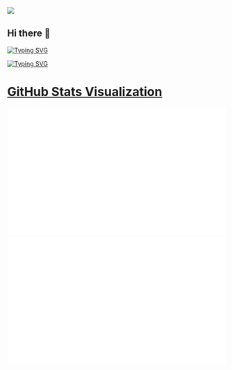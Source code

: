 ![](https://komarev.com/ghpvc/?username=Dineshkumar189&label=profile+views&style=plastic)

## Hi there 👋
<a href="https://git.io/typing-svg" rel="nofollow">
    <img src="https://readme-typing-svg.herokuapp.com?color=%2336BCF7&lines=This+is+Dinesh+Kumar&t=1234567890" 
         alt="Typing SVG" 
         data-canonical-src="https://readme-typing-svg.herokuapp.com?color=%2336BCF7&lines=This+is+Dinesh+Kumar&t=1234567890" 
         style="max-width: 100%;"></a>
         
[![Typing SVG](https://readme-typing-svg.demolab.com/?color=%2336BCF7&lines=This+is+Dinesh+Kumar&t=1234567890)](https://git.io/typing-svg)

         
<!-- <a href="https://linktr.ee/pushpakumar02/"><img align="centre" alt="Dineshkumar189's LinkTree" width="22px" src="https://camo.githubusercontent.com/d10555526957c06d6ed65a631a89a6cccb4b4593936fef7bc4eeaced810df02d/68747470733a2f2f6170692e626c6f672e70726f64756374696f6e2e6c696e6b74722e65652f77702d636f6e74656e742f75706c6f6164732f323032322f30362f4176617461722d53796d626f6c2d43616e6f70792e706e67" data-canonical-src="https://api.blog.production.linktr.ee/wp-content/uploads/2022/06/Avatar-Symbol-Canopy.png" style="max-width: 100%;"></a>
-->
# [GitHub Stats Visualization](https://github.com/jstrieb/github-stats)

<a href="https://github.com/jstrieb/github-stats">
<img src="https://github.com/Dineshkumar189/Dineshkumar189/blob/master/generated/overview.svg#gh-dark-mode-only"/>
<img src="https://github.com/Dineshkumar189/Dineshkumar189/blob/master/generated/languages.svg#gh-dark-mode-only"/>
</a>

